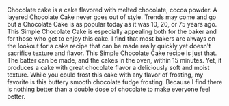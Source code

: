  Chocolate cake is a cake flavored with melted chocolate, cocoa powder.
A layered Chocolate Cake never goes out of style. Trends may come and go but a Chocolate Cake is as popular today as it was 10, 20, or 75 years ago. This Simple Chocolate Cake is especially appealing both for the baker and for those who get to enjoy this cake. I find that most bakers are always on the lookout for a cake recipe that can be made really quickly yet doesn't sacrifice texture and flavor. This Simple Chocolate Cake recipe is just that. The batter can be made, and the cakes in the oven, within 15 minutes. Yet, it produces a cake with great chocolate flavor a deliciously soft and moist texture. While you could frost this cake with any flavor of frosting, my favorite is this buttery smooth chocolate fudge frosting. Because I find there is nothing better than a double dose of chocolate to make everyone feel better.
